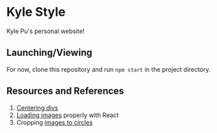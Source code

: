 # Kyle Style

Kyle Pu's personal website!

## Launching/Viewing

For now, clone this repository and run `npm start` in the project directory.

## Resources and References

1) [Centering divs](https://blog.hubspot.com/website/center-div-css)
2) [Loading images](https://stackoverflow.com/questions/34582405/react-wont-load-local-images) properly with React
3) Cropping [images to circles](https://medium.com/@biancapower/how-to-make-a-rectangle-image-a-circle-in-css-2f392bc9abd3)


